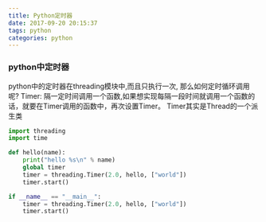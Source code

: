 ```yaml
---
title: Python定时器
date: 2017-09-20 20:15:37
tags: python
categories: python
---
```


### python中定时器
python中的定时器在threading模块中,而且只执行一次, 那么如何定时循环调用呢?
Timer:  隔一定时间调用一个函数,如果想实现每隔一段时间就调用一个函数的话，就要在Timer调用的函数中，再次设置Timer。
Timer其实是Thread的一个派生类

```python
import threading
import time

def hello(name):
    print("hello %s\n" % name)
    global timer
    timer = threading.Timer(2.0, hello, ["world"])
    timer.start()

if __name__ == "__main__":
    timer = threading.Timer(2.0, hello, ["world"])
    timer.start()
```